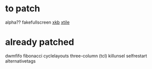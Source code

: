 # to patch
alpha??
fakefullscreen
[xkb](http://dwm.suckless.org/patches/xkb/)
[xtile](http://dwm.suckless.org/patches/xtile/)

# already patched
dwmfifo
fibonacci
cyclelayouts
three-column (tcl)
killunsel
selfrestart
alternativetags
